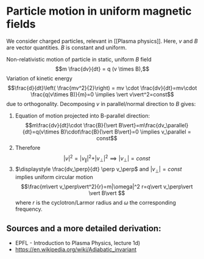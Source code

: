 # Particle motion in uniform magnetic fields
We consider charged particles, relevant in [[Plasma physics]].
Here, $v$ and $B$ are vector quantities. $B$ is constant and uniform.

Non-relativistic motion of particle in static, uniform $B$ field
$$m \frac{dv}{dt} = q (v \times B),$$
Variation of kinetic energy
$$\frac{d}{dt}\left( \frac{mv^2}{2}\right) = mv \cdot \frac{dv}{dt}=mv\cdot \frac{q(v\times B)}{m}=0 \implies \vert v\vert^2=const$$
due to orthogonality. Decomposing $v$ in parallel/normal direction to $B$ gives:
1. Equation of motion projected into B-parallel direction:$$m\frac{dv}{dt}\cdot \frac{B}{\vert B\vert}=m\frac{dv_\parallel}{dt}=q(v\times B)\cdot\frac{B}{\vert B\vert}=0 \implies v_\parallel = const$$
2. Therefore $$\vert v \vert^2 = \vert v_\parallel\vert^2 +  \vert v_\perp\vert^2 \implies | v_\perp|=const$$
3. $\displaystyle \frac{dv_\perp}{dt} \perp v_\perp$ and $|v_\perp|=const$ implies uniform circular motion $$\frac{m\vert v_\perp\vert^2}{r}=m|\omega|^2 r=q\vert v_\perp\vert  \vert B\vert $$ where $r$ is the cyclotron/Larmor radius and $\omega$ the corresponding frequency.




## Sources and a more detailed derivation:
- EPFL - Introduction to Plasma Physics, lecture 1d)
- https://en.wikipedia.org/wiki/Adiabatic_invariant